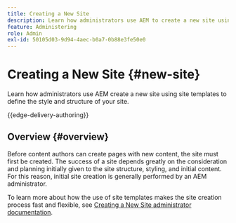 ```yaml
---
title: Creating a New Site
description: Learn how administrators use AEM to create a new site using site templates to define the style and structure of your site.
feature: Administering
role: Admin
exl-id: 50105d03-9d94-4aec-b0a7-0b88e3fe50e0
---
```


# Creating a New Site {#new-site}

Learn how administrators use AEM create a new site using site templates to define the style and structure of your site.

{{edge-delivery-authoring}}

## Overview {#overview}

Before content authors can create pages with new content, the site must first be created. The success of a site depends greatly on the consideration and planning initially given to the site structure, styling, and initial content. For this reason, initial site creation is generally performed by an AEM administrator.

To learn more about how the use of site templates makes the site creation process fast and flexible, see [Creating a New Site administrator documentation](/help/sites-cloud/administering/site-creation/create-site.md).
